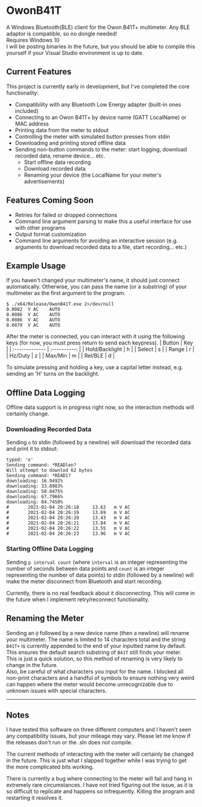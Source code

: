 # OwonB41T
A Windows Bluetooth(BLE) client for the Owon B41T+ multimeter. Any BLE adaptor is compatible, so no dongle needed!  
Requires Windows 10  
I will be posting binaries in the future, but you should be able to compile this yourself if your Visual Studio environment is up to date.

## Current Features
This project is currently early in development, but I've completed the core functionality: 
* Compatibility with any Bluetooth Low Energy adapter (built-in ones included)
* Connecting to an Owon B41T+ by device name (GATT LocalName) or MAC address
* Printing data from the meter to stdout
* Controlling the meter with simulated button presses from stdin
* Downloading and printing stored offline data
* Sending non-button commands to the meter: start logging, download recorded data, rename device... etc.
  * Start offline data recording
  * Download recorded data
  * Renaming your device (the LocalName for your meter's advertisements)
## Features Coming Soon
* Retries for failed or dropped connections
* Command line argument parsing to make this a useful interface for use with other programs
* Output format customization
* Command line arguments for avoiding an interactive session (e.g. arguments to download recorded data to a file, start recording... etc.)


## Example Usage
If you haven't changed your multimeter's name, it should just connect automatically. Otherwise, you can pass the name (or a substring) of your multimeter as the first argument to the program.
```
$ ./x64/Release/OwonB41T.exe 2>/dev/null
0.0082  V AC    AUTO
0.0086  V AC    AUTO
0.0086  V AC    AUTO
0.0079  V AC    AUTO
```
After the meter is connected, you can interact with it using the following keys (for now, you must press return to send each keypress).
| Button | Key | 
| :------------- | :----------: |
| Hold/Backlight | h |
| Select | s |
| Range | r |
| Hz/Duty | z |
| Max/Min | m |
| Rel/BLE | d |

To simulate pressing and holding a key, use a capital letter instead, e.g. sending an 'H' turns on the backlight. 

## Offline Data Logging
Offline data support is in progress right now, so the interaction methods will certainly change.

### Downloading Recorded Data
Sending `o` to stdin (followed by a newline) will download the recorded data and print it to stdout:
```
typed: 'o'
Sending command: *READlen?
Will attempt to downlod 62 bytes
Sending command: *READ1?
downloading: 16.9492%
downloading: 33.8983%
downloading: 50.8475%
downloading: 67.7966%
downloading: 84.7458%
#       2021-02-04 20:26:18     13.62   m V AC
#       2021-02-04 20:26:19     13.69   m V AC
#       2021-02-04 20:26:20     13.43   m V AC
#       2021-02-04 20:26:21     13.84   m V AC
#       2021-02-04 20:26:22     13.55   m V AC
#       2021-02-04 20:26:23     13.96   m V AC
```

### Starting Offline Data Logging
Sending `p interval count` (where `interval` is an integer representing the number of seconds between data points and `count` is an integer representing the number of data points) to stdin (followed by a newline) will make the meter disconnect from Bluetooth and start recording.

Currently, there is no real feedback about it disconnecting. This will come in the future when I implement retry/reconnect functionality.

## Renaming the Meter
Sending an `@` followed by a new device name (then a newline) will rename your multimeter. The name is limited to 14 characters total and the string `B41T+` is currently appended to the end of your inputted name by default. This ensures the default search substring of `B41T` still finds your meter.  
This is just a quick solution, so this method of renaming is very likely to change in the future.  
Also, be careful of what characters you input for the name. I blocked all non-print characters and a handful of symbols to ensure nothing very weird can happen where the meter would become unrecognizable due to unknown issues with special characters.

---

## Notes
I have tested this software on three different computers and I haven't seen any compatibility  issues, but your mileage may vary. Please let me know if the releases don't run or the .sln does not compile.

The current methods of interacting with the meter will certainly be changed in the future. This is just what I slapped together while I was trying to get the more complicated bits working.

There is currently a bug where connecting to the meter will fail and hang in extremely rare circumstances. I have not tried figuring out the issue, as it is so difficult to replicate and happens so infrequently. Killing the program and restarting it resolves it.
